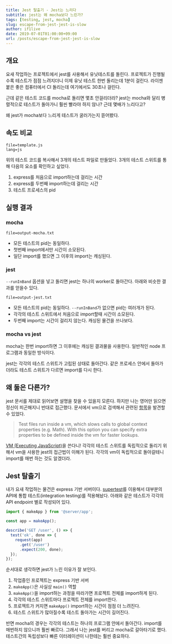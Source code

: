 ```yaml
---
title: Jest 탈출기 - Jest는 느리다
subtitle: jest는 왜 mocha보다 느린가?
tags: [testing, jest, mocha]
slug: escape-from-jest-jest-is-slow
author: if1live
date: 2019-07-01T01:00:00+09:00
url: /posts/escape-from-jest-jest-is-slow
---
```


## 개요

요새 작업하는 프로젝트에서 jest를 사용해서 유닛테스트를 돌린다.
프로젝트가 진행될수록 테스트가 점점 느려지더니 이제 유닛 테스트 한번 돌리는데 1분이 걸린다.
라이젠 붙은 좋은 컴퓨터에서 CI 돌리는데 여기에서도 30초나 걸린다.

근데 같은 테스트 코드를 mocha로 돌리면 몇초 안걸리더라?
jest는 mocha와 달리 병렬적으로 테스트가 돌아가니 훨씬 빨라야 하지 않나?
근데 몇배가 느리다고?

왜 jest가 mocha보다 느리게 테스트가 굴러가는지 뜯어봤다.

## 속도 비교

~~~maya:view
file=template.js
lang=js
~~~

위의 테스트 코드를 복사해서 3개의 테스트 파일로 만들었다.
3개의 테스트 스위트를 통해 다음의 요소를 확인하고 싶었다.

1. express를 처음으로 import하는데 걸리는 시간
2. express를 두번째 import하는데 걸리는 시간
3. 테스트 프로세스의 pid

## 실행 결과

### mocha

~~~maya:view
file=output-mocha.txt
~~~

* 모든 테스트의 pid는 동일하다.
* 첫번째 import에서만 시간이 소모된다.
* 일단 import를 했으면 그 이후의 import는 캐싱된다.

### jest

`--runInBand` 옵션을 넣고 돌리면 jest는 하나의 worker로 돌아간다.
아래와 비슷한 결과를 얻을수 있다.

~~~maya:view
file=output-jest.txt
~~~

* 모든 테스트의 pid는 동일하다. `--runInBand`가 없으면 pid는 여러개가 된다.
* 각각의 테스트 스위트에서 처음으로 import할때 시간이 소모된다.
* 두번째 import는 시간이 걸리지 않는다. 캐싱된 물건을 쓰나보다.

### mocha vs jest

mocha는 한번 import하면 그 이후에는 캐싱된 결과물을 사용한다.
일반적인 node 프로그램과 동일한 방식이다.

jest는 각각의 테스트 스위트가 고립된 상태로 돌아간다.
같은 프로세스 안에서 돌아가더라도 테스트 스위트가 다르면 import를 다시 한다.

## 왜 둘은 다른가?

jest 문서를 제대로 읽어보면 설명을 찾을 수 있을지 모른다.
하지만 나는 영어만 읽으면 정신이 피곤해지니 반대로 접근했다.
문서에서 vm으로 검색해서 관련된 [항목](https://jestjs.io/docs/en/configuration#extraglobals-array-string)을 발견할 수 있었다.

> Test files run inside a vm, which slows calls to global context properties (e.g. Math).
> With this option you can specify extra properties to be defined inside the vm for faster lookups.

[VM (Executing JavaScript)][node-vm]을 쓴다니!
각각의 테스트 스위트를 독립적으로 돌리기 위해서 vm을 사용한 jest의 접근법이 이해가 된다.
각각의 vm이 독립적으로 돌아갈테니 import를 매번 하는 것도 알겠더라.

## Jest 탈출기

내가 요새 작업하는 물건은 express 기반 서버이다.
[supertest][github-supertest]를 이용해서 대부분의 API에 통합 테스트(integration testing)를 적용해놨다.
아래와 같은 테스트가 각각의 API endpoint 별로 작성되어 있다.

```ts
import { makeApp } from '@server/app';

const app = makeApp();

describe('GET /user', () => {
  test('ok', done => {
    request(app)
      .get('/user')
      .expect(200, done);
  });
});
```

순서대로 생각하면 jest가 느린 이유가 잘 보인다.

1. 작업중인 프로젝트는 express 기반 서버
2. `makeApp()`은 사실상 `main()` 역할
3. `makeApp()`을 import하는 과정을 따라가면 프로젝트 전체를 import하게 된다.
4. 각각의 테스트 스위트마다 프로젝트 전체를 import한다.
5. 프로젝트가 커지면 `makeApp()` import하는 시간이 점점 더 느려진다.
6. 테스트 스위트가 많아질수록 테스트 돌아가는 시간이 길어진다.

반면 mocha의 경우는 각각의 테스트는 하나의 프로그램 안에서 돌아간다.
import를 매번하지 않으니까 훨씬 빠르다.
그래서 나는 jest를 버리고 mocha로 갈아타기로 했다.
테스트간의 독립성보다 빠른 이터레이션이 나한테는 훨씬 중요하다.

[node-vm]: https://nodejs.org/api/vm.html
[github-supertest]: https://github.com/visionmedia/supertest
